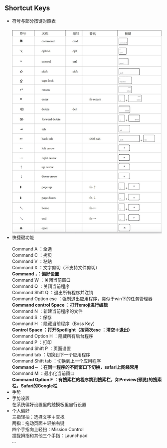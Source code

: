 ## Shortcut Keys
* 符号与部分按键对照表  
<br>![特殊按键](img/1.png)  
* 快捷键功能   
<br>Command A ：全选  
Command C ：拷贝  
Command V ：粘贴  
Command X ：文字剪切（不支持文件剪切）  
**Command ，：偏好设置**  
Command W ：关闭当前窗口  
Command Q ：关闭当前程序  
Command Shift Q ：退出所有程序并注销  
Command Option esc ：强制退出应用程序，类似于win下的任务管理器  
**Command control Space ：打开emoji进行编辑**  
Command N ：新建当前程序的文件  
Command S ：保存  
Command H ：隐藏当前程序（Boss Key）   
**Control Space ：打开Spotlight（按两次esc ：清空＋退出）**  
Command Option H ：隐藏所有后台程序  
Command P ：打印  
Command Shift P ：页面设置  
Command tab ：切换到下一个应用程序  
Command Shift tab ：切换到上一个应用程序  
**Command ~ ：在同一程序的不同窗口下切换，safari上网经常用**  
Command M ：最小化当前窗口  
**Command Option F ：有搜索栏的程序跳到搜索栏，如Preview(预览)的搜索栏，Safari的Google栏**  
* 手势<br>
 * 手势设置  
 在系统偏好设置里的触摸板里自行设置  
 * 个人偏好  
 三指轻拍：选择文字＋查找  
 两指：拖动页面＋轻拍右键    
 四个手指向上轻扫：Mission Control    
 捏拢拇指和其他三个手指：Launchpad   
 ...
